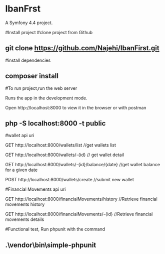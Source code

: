 IbanFrst
============

A Symfony 4.4 project.

#Install project #clone project from Github 

## git clone https://github.com/Najehi/IbanFirst.git

#install dependencies

## composer install

#To run project,run the web server 

Runs the app in the development mode.

Open http://localhost:8000 to view it in the browser or with postman

## php -S localhost:8000 -t public

#wallet api uri 

GET  http://localhost:8000/wallets/list  //get wallets list

GET http://localhost:8000/wallets/-{id}  // get wallet detail

GET http://localhost:8000/wallets/-{id}/balance/{date}  //get wallet balance for a given date

POST http://localhost:8000/wallets/create  //submit new wallet


#Financial Movements api uri

GET http://localhost:8000/financialMovements/history  //Retrieve financial movements history

GET http://localhost:8000/financialMovements/-{id}  //Retrieve financial movements details


#Functional test, Run phpunit with the command
## .\vendor\bin\simple-phpunit


